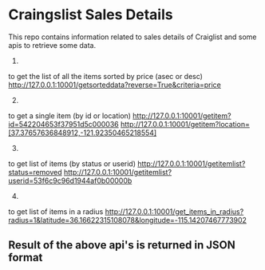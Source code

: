 # Craingslist Sales Details

This repo contains information related to sales details of Craiglist and some apis
to retrieve some data.

1.
 to get the list of all the items sorted by price (asec or desc)
 http://127.0.0.1:10001/getsorteddata?reverse=True&criteria=price
 
2.
 to get a single item (by id or location)
 http://127.0.0.1:10001/getitem?id=542204653f37951d5c000036
 http://127.0.0.1:10001/getitem?location=[37.37657636848912,-121.92350465218554]

3.
 to get list of items (by status or userid) 
 http://127.0.0.1:10001/getitemlist?status=removed
 http://127.0.0.1:10001/getitemlist?userid=53f6c9c96d1944af0b00000b

4.
 to get list of items in a radius 
 http://127.0.0.1:10001/get_items_in_radius?radius=1&latitude=36.16622315108078&longitude=-115.14207467773902


## Result of the above api's is returned in JSON format

